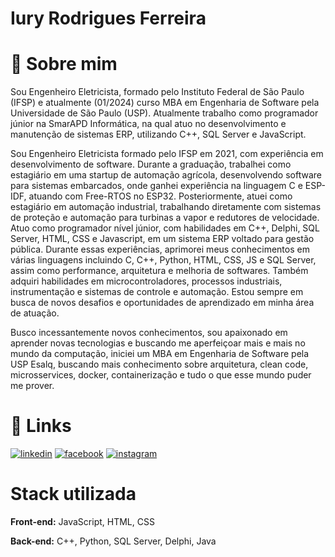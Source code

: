 
# Iury Rodrigues Ferreira
# 🚀 Sobre mim
Sou Engenheiro Eletricista, formado pelo Instituto Federal de São Paulo (IFSP) e atualmente (01/2024) curso MBA em Engenharia de Software pela Universidade de São Paulo (USP).
Atualmente trabalho como programador júnior na SmarAPD Informática, na qual atuo no desenvolvimento e manutenção de sistemas ERP, utilizando C++, SQL Server e JavaScript.

Sou Engenheiro Eletricista formado pelo IFSP em 2021, com experiência em desenvolvimento de software. Durante a graduação, trabalhei como estagiário em uma startup de automação agrícola, desenvolvendo software para sistemas embarcados, onde ganhei experiência na linguagem C e ESP-IDF, atuando com Free-RTOS no ESP32. Posteriormente, atuei como estagiário em automação industrial, trabalhando diretamente com sistemas de proteção e automação para turbinas a vapor e redutores de velocidade. 
Atuo como programador nível júnior, com habilidades em C++, Delphi, SQL Server, HTML, CSS e Javascript, em um sistema ERP voltado para gestão pública.
Durante essas experiências, aprimorei meus conhecimentos em várias linguagens incluindo C, C++, Python, HTML, CSS, JS e SQL Server, assim como performance, arquitetura e melhoria de softwares. Também adquiri habilidades em microcontroladores, processos industriais, instrumentação e sistemas de controle e automação. Estou sempre em busca de novos desafios e oportunidades de aprendizado em minha área de atuação.

Busco incessantemente novos conhecimentos, sou apaixonado em aprender novas tecnologias e buscando me aperfeiçoar mais e mais no mundo da computação, iniciei um MBA em Engenharia de Software pela USP Esalq, buscando mais conhecimento sobre arquitetura, clean code, microsservices, docker, containerização e tudo o que esse mundo puder me prover.



# 🔗 Links

[![linkedin](https://img.shields.io/badge/linkedin-0A66C2?style=for-the-badge&logo=linkedin&logoColor=white)](https://www.linkedin.com/in/iuryr41/)
[![facebook](https://img.shields.io/badge/facebook-0A66C2?style=for-the-badge&logo=facebook&logoColor=white)](https://www.facebook.com/iury.rodriguesferreira)
[![instagram](https://img.shields.io/badge/instagram-0A66C2?style=for-the-badge&logo=instagram&logoColor=white)](https://www.instagram.com/iuryrodr_/)



# Stack utilizada

**Front-end:** JavaScript, HTML, CSS

**Back-end:** C++, Python, SQL Server, Delphi, Java
